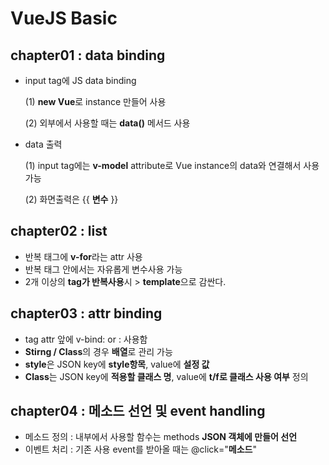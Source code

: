 # VueJS Basic

## chapter01 : data binding

* input tag에 JS data binding

  (1) **new Vue**로 instance 만들어 사용

  (2) 외부에서 사용할 때는 **data()** 메서드 사용

* data 출력

  (1) input tag에는 **v-model** attribute로 Vue instance의 data와 연결해서 사용가능

  (2) 화면출력은 {{ **변수** }}

## chapter02 : list

* 반복 태그에 **v-for**라는 attr 사용
* 반복 태그 안에서는 자유롭게 변수사용 가능
* 2개 이상의 **tag가 반복사용**시 > **template**으로 감싼다.

## chapter03 : attr binding

* tag attr 앞에 v-bind: or : 사용함
* **Stirng / Class**의 경우 **배열**로 관리 가능
* **style**은 JSON key에 **style항목**, value에 **설정 값**
* **Class**는 JSON key에 **적용할 클래스 명**, value에 **t/f로 클래스 사용 여부** 정의

## chapter04 : 메소드 선언 및 event handling

* 메소드 정의 : 내부에서 사용할 함수는 methods **JSON 객체에 만들어 선언**
* 이벤트 처리 : 기존 사용 event를 받아올 때는 @click="**메소드**"
